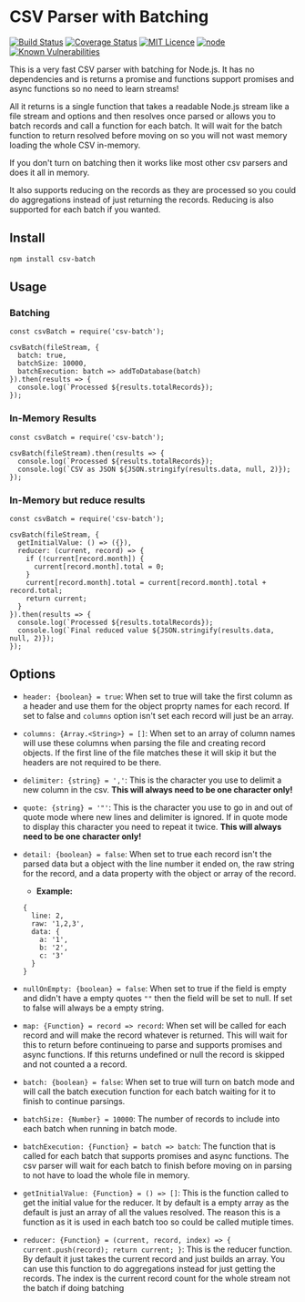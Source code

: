 # CSV Parser with Batching

[![Build Status](https://travis-ci.org/jtwebman/csv-batch.svg?branch=master)](https://travis-ci.org/jtwebman/csv-batch)
[![Coverage Status](https://coveralls.io/repos/github/jtwebman/csv-batch/badge.svg?branch=master)](https://coveralls.io/github/jtwebman/csv-batch?branch=master)
[![MIT Licence](https://badges.frapsoft.com/os/mit/mit.svg?v=103)](https://opensource.org/licenses/mit-license.php)
[![node](https://img.shields.io/node/v/csv-batch.svg)](https://www.npmjs.org/package/csv-batch)
[![Known Vulnerabilities](https://snyk.io/test/github/jtwebman/csv-batch/badge.svg)](https://snyk.io/test/github/jtwebman/csv-batch)

This is a very fast CSV parser with batching for Node.js. It has no dependencies and is returns a promise and functions support promises and async functions so no need to learn streams!

All it returns is a single function that takes a readable Node.js stream like a file stream and options and then resolves once parsed or
allows you to batch records and call a function for each batch. It will wait for the batch function to return resolved before moving on
so you will not wast memory loading the whole CSV in-memory.

If you don't turn on batching then it works like most other csv parsers and does it all in memory.

It also supports reducing on the records as they are processed so you could do aggregations instead of just returning the records. Reducing is also supported for each batch if you wanted.

## Install

```
npm install csv-batch
```

## Usage

### Batching

```
const csvBatch = require('csv-batch');

csvBatch(fileStream, {
  batch: true,
  batchSize: 10000,
  batchExecution: batch => addToDatabase(batch)
}).then(results => {
  console.log(`Processed ${results.totalRecords});
});
```

### In-Memory Results

```
const csvBatch = require('csv-batch');

csvBatch(fileStream).then(results => {
  console.log(`Processed ${results.totalRecords});
  console.log(`CSV as JSON ${JSON.stringify(results.data, null, 2)});
});
```

### In-Memory but reduce results

```
const csvBatch = require('csv-batch');

csvBatch(fileStream, {
  getInitialValue: () => ({}),
  reducer: (current, record) => {
    if (!current[record.month]) {
      current[record.month].total = 0;
    }
    current[record.month].total = current[record.month].total + record.total;
    return current;
  }
}).then(results => {
  console.log(`Processed ${results.totalRecords});
  console.log(`Final reduced value ${JSON.stringify(results.data, null, 2)});
});
```

## Options

- `header: {boolean} = true`: When set to true will take the first column as a header and use them for the object proprty names for each record. If set to false and `columns` option isn't set each record will just be an array.

- `columns: {Array.<String>} = []`: When set to an array of column names will use these columns when parsing the file and creating record objects. If the first line of the file matches these it will skip it but the headers are not required to be there.

- `delimiter: {string} = ','`: This is the character you use to delimit a new column in the csv. **This will always need to be one character only!**

- `quote: {string} = '"'`: This is the character you use to go in and out of quote mode where new lines and delimiter is ignored. If in quote mode to display this character you need to repeat it twice. **This will always need to be one character only!**

- `detail: {boolean} = false`: When set to true each record isn't the parsed data but a object with the line number it ended on, the raw string for the record, and a data property with the object or array of the record.

  - **Example:**

  ```
  {
    line: 2,
    raw: '1,2,3',
    data: {
      a: '1',
      b: '2',
      c: '3'
    }
  }
  ```

- `nullOnEmpty: {boolean} = false`: When set to true if the field is empty and didn't have a empty quotes `""` then the field will be set to null. If set to false will always be a empty string.

- `map: {Function} = record => record`: When set will be called for each record and will make the record whatever is returned. This will wait for this to return before continueing to parse and supports promises and async functions. If this returns undefined or null the record is skipped and not counted a a record.

- `batch: {boolean} = false`: When set to true will turn on batch mode and will call the batch execution function for each batch waiting for it to finish to continue parsings.

- `batchSize: {Number} = 10000`: The number of records to include into each batch when running in batch mode.

- `batchExecution: {Function} = batch => batch`: The function that is called for each batch that supports promises and async functions. The csv parser will wait for each batch to finish before moving on in parsing to not have to load the whole file in memory.

- `getInitialValue: {Function} = () => []`: This is the function called to get the initial value for the reducer. It by default is a empty array as the default is just an array of all the values resolved. The reason this is a function as it is used in each batch too so could be called mutiple times.

- `reducer: {Function} = (current, record, index) => { current.push(record); return current; }`: This is the reducer function. By default it just takes the current record and just builds an array. You can use this function to do aggregations instead for just getting the records. The index is the current record count for the whole stream not the batch if doing batching
